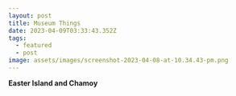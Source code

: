 ```yaml
---
layout: post
title: Museum Things
date: 2023-04-09T03:33:43.352Z
tags:
  - featured
  - post
image: assets/images/screenshot-2023-04-08-at-10.34.43-pm.png
---
```

**Easter Island and Chamoy**